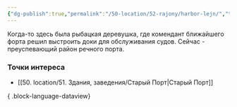 ```yaml
---
{"dg-publish":true,"permalink":"/50-location/52-rajony/harbor-lejn/","tags":["локация/район"]}
---
```


Когда-то здесь была рыбацкая деревушка, где комендант ближайшего форта решил выстроить доки для обслуживания судов. Сейчас - преуспевающий район речного порта. 
### Точки интереса
- [[50. location/51. Здания, заведения/Старый Порт\|Старый Порт]]

{ .block-language-dataview}